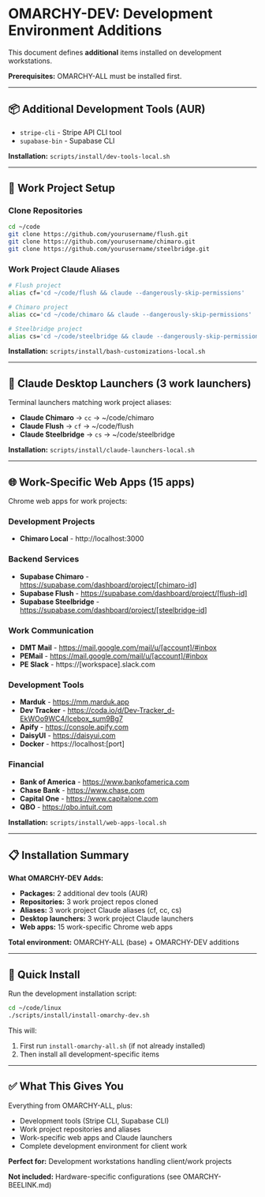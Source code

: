 # OMARCHY-DEV: Development Environment Additions

This document defines **additional** items installed on development workstations.

**Prerequisites:** OMARCHY-ALL must be installed first.

---

## 📦 Additional Development Tools (AUR)

- `stripe-cli` - Stripe API CLI tool
- `supabase-bin` - Supabase CLI

**Installation:** `scripts/install/dev-tools-local.sh`

---

## 💼 Work Project Setup

### Clone Repositories
```bash
cd ~/code
git clone https://github.com/yourusername/flush.git
git clone https://github.com/yourusername/chimaro.git
git clone https://github.com/yourusername/steelbridge.git
```

### Work Project Claude Aliases
```bash
# Flush project
alias cf='cd ~/code/flush && claude --dangerously-skip-permissions'

# Chimaro project
alias cc='cd ~/code/chimaro && claude --dangerously-skip-permissions'

# Steelbridge project
alias cs='cd ~/code/steelbridge && claude --dangerously-skip-permissions'
```

**Installation:** `scripts/install/bash-customizations-local.sh`

---

## 🚀 Claude Desktop Launchers (3 work launchers)

Terminal launchers matching work project aliases:

- **Claude Chimaro** → `cc` → ~/code/chimaro
- **Claude Flush** → `cf` → ~/code/flush
- **Claude Steelbridge** → `cs` → ~/code/steelbridge

**Installation:** `scripts/install/claude-launchers-local.sh`

---

## 🌐 Work-Specific Web Apps (15 apps)

Chrome web apps for work projects:

### Development Projects
- **Chimaro Local** - http://localhost:3000

### Backend Services
- **Supabase Chimaro** - https://supabase.com/dashboard/project/[chimaro-id]
- **Supabase Flush** - https://supabase.com/dashboard/project/[flush-id]
- **Supabase Steelbridge** - https://supabase.com/dashboard/project/[steelbridge-id]

### Work Communication
- **DMT Mail** - https://mail.google.com/mail/u/[account]/#inbox
- **PEMail** - https://mail.google.com/mail/u/[account]/#inbox
- **PE Slack** - https://[workspace].slack.com

### Development Tools
- **Marduk** - https://mm.marduk.app
- **Dev Tracker** - https://coda.io/d/Dev-Tracker_d-EkWOo9WC4/Icebox_sum9Bg7
- **Apify** - https://console.apify.com
- **DaisyUI** - https://daisyui.com
- **Docker** - https://localhost:[port]

### Financial
- **Bank of America** - https://www.bankofamerica.com
- **Chase Bank** - https://www.chase.com
- **Capital One** - https://www.capitalone.com
- **QBO** - https://qbo.intuit.com

**Installation:** `scripts/install/web-apps-local.sh`

---

## 📋 Installation Summary

**What OMARCHY-DEV Adds:**

- **Packages:** 2 additional dev tools (AUR)
- **Repositories:** 3 work project repos cloned
- **Aliases:** 3 work project Claude aliases (cf, cc, cs)
- **Desktop launchers:** 3 work project Claude launchers
- **Web apps:** 15 work-specific Chrome web apps

**Total environment:** OMARCHY-ALL (base) + OMARCHY-DEV additions

---

## 🎯 Quick Install

Run the development installation script:
```bash
cd ~/code/linux
./scripts/install/install-omarchy-dev.sh
```

This will:
1. First run `install-omarchy-all.sh` (if not already installed)
2. Then install all development-specific items

---

## ✅ What This Gives You

Everything from OMARCHY-ALL, plus:
- Development tools (Stripe CLI, Supabase CLI)
- Work project repositories and aliases
- Work-specific web apps and Claude launchers
- Complete development environment for client work

**Perfect for:** Development workstations handling client/work projects

**Not included:** Hardware-specific configurations (see OMARCHY-BEELINK.md)
